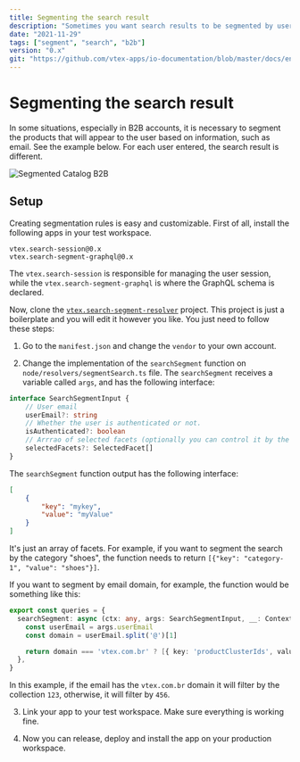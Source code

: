 ```yaml
---
title: Segmenting the search result
description: "Sometimes you want search results to be segmented by user information, like email, for example. This guide will help you with that."
date: "2021-11-29"
tags: ["segment", "search", "b2b"]
version: "0.x"
git: "https://github.com/vtex-apps/io-documentation/blob/master/docs/en/Recipes/store-management/segmenting-the-search-result.md"
---
```


# Segmenting the search result

In some situations, especially in B2B accounts, it is necessary to segment the products that will appear to the user based on information, such as email.
See the example below. For each user entered, the search result is different.

![Segmented Catalog B2B](https://user-images.githubusercontent.com/40380674/143891928-0865937e-c4f6-4a07-9448-0a723fce580b.gif)

## Setup
Creating segmentation rules is easy and customizable. First of all, install the following apps in your test workspace.
```
vtex.search-session@0.x
vtex.search-segment-graphql@0.x
```
The `vtex.search-session` is responsible for managing the user session, while the `vtex.search-segment-graphql` is where the GraphQL schema is declared.

Now, clone the [`vtex.search-segment-resolver`](https://github.com/vtex-apps/search-segment-resolver) project. This project is just a boilerplate and you will edit it however you like. You just need to follow these steps:

1. Go to the `manifest.json` and change the `vendor` to your own account.

2. Change the implementation of the `searchSegment` function on `node/resolvers/segmentSearch.ts` file. The `searchSegment` receives a variable called `args`, and has the following interface:

```ts
interface SearchSegmentInput {
    // User email
    userEmail?: string
    // Whether the user is authenticated or not.
    isAuthenticated?: boolean
    // Arrrao of selected facets (optionally you can control it by the session itself)
    selectedFacets?: SelectedFacet[]
}
```

The `searchSegment` function output has the following interface:

```json
[
    {
        "key": "mykey",
        "value": "myValue"
    }
]
```

It's just an array of facets. For example, if you want to segment the search by the category "shoes", the function needs to return `[{"key": "category-1", "value": "shoes"}]`.

If you want to segment by email domain, for example, the function would be something like this:

```ts
export const queries = {
  searchSegment: async (ctx: any, args: SearchSegmentInput, __: Context) => {
    const userEmail = args.userEmail
    const domain = userEmail.split('@')[1]

    return domain === 'vtex.com.br' ? [{ key: 'productClusterIds', value: '123' }] : [{ key: 'productClusterIds', value: '456' }]
  },
}
```
In this example, if the email has the `vtex.com.br` domain it will filter by the collection `123`, otherwise, it will filter by `456`.

3. Link your app to your test workspace. Make sure everything is working fine.

4. Now you can release, deploy and install the app on your production workspace.

